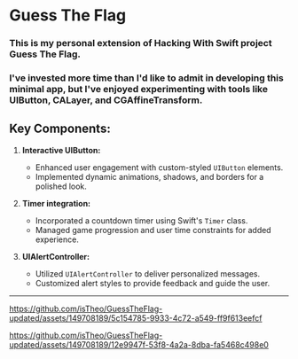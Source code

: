 # Guess The Flag

### This is my personal extension of Hacking With Swift project Guess The Flag.  
### I've invested more time than I'd like to admit in developing this minimal app, but I've enjoyed experimenting with tools like UIButton, CALayer, and CGAffineTransform.

## Key Components:

1. **Interactive UIButton:**
   - Enhanced user engagement with custom-styled `UIButton` elements.
   - Implemented dynamic animations, shadows, and borders for a polished look.

2. **Timer integration:**
   - Incorporated a countdown timer using Swift's `Timer` class.
   - Managed game progression and user time constraints for added experience.

3. **UIAlertController:**
   - Utilized `UIAlertController` to deliver personalized messages.
   - Customized alert styles to provide feedback and guide the user.

---




https://github.com/isTheo/GuessTheFlag-updated/assets/149708189/5c154785-9933-4c72-a549-ff9f613eefcf




https://github.com/isTheo/GuessTheFlag-updated/assets/149708189/12e9947f-53f8-4a2a-8dba-fa5468c498e0








